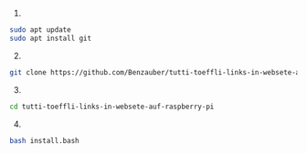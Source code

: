 1.
```bash
sudo apt update
sudo apt install git
```
2.
```bash
git clone https://github.com/Benzauber/tutti-toeffli-links-in-websete-auf-raspberry-pi.git
```
3.
```bash
cd tutti-toeffli-links-in-websete-auf-raspberry-pi
```
4.
```bash
bash install.bash
```
